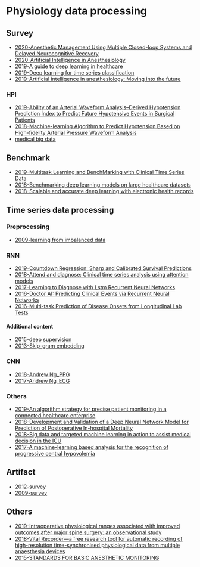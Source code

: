 # Physiology data processing
## Survey 
* [2020-Anesthetic Management Using Multiple Closed-loop Systems and Delayed Neurocognitive Recovery](https://github.com/Nicole2442/paper_research/blob/master/physiology_data_processing/survey/2020_Anesthetic%2BManagement%2BUsing%2BMultiple%2BClosed-loop%2BSystems%2Band%2BDelayed%2BNeurocognitive%2BRecovery-%2BA%2BRandomized%2BControlled%2BTrial.pdf)
* [2020-Artificial Intelligence in Anesthesiology](https://github.com/Nicole2442/paper_research/blob/master/physiology_data_processing/survey/2020_Anesthesiology_Artificial%2BIntelligence%2Bin%2BAnesthesiology-%2BCurrent%2BTechniques%252C%2BClinical%2BApplications%252C%2Band%2BLimitations.pdf)
* [2019-A guide to deep learning in healthcare]()
* [2019-Deep learning for time series classification](https://github.com/Nicole2442/paper_research/blob/master/physiology_data_processing/survey/Deep_learning_for_time_series_classification_a_review_2019.pdf)
* [2019-Artificial intelligence in anesthesiology: Moving into the future]()
### HPI
* [2019-Ability of an Arterial Waveform Analysis–Derived Hypotension Prediction Index to Predict Future Hypotensive Events in Surgical Patients](https://github.com/Nicole2442/paper_research/blob/master/physiology_data_processing/survey/HPI/2019-Ability%20of%20an%20Arterial%20Waveform%20Analysis%E2%80%93Derived%20Hypotension%20Prediction%20Index%20to%20Predict%20Future%20Hypotensive%20Events%20in%20Surgical%20Patients.pdf)
* [2018-Machine-learning Algorithm to Predict Hypotension Based on High-fidelity Arterial Pressure Waveform Analysis](https://github.com/Nicole2442/paper_research/blob/master/physiology_data_processing/survey/HPI/2018%20Machine-learning%20Algorithm%20to%20Predict%20Hypotension%20Based%20on%20High-fidelity%20Arterial%20Pressure%20Waveform%20Analysis.pdf)
* [medical big data]()

## Benchmark
* [2019-Multitask Learning and BenchMarking with Clinical Time Series Data](https://github.com/Nicole2442/paper_research/blob/master/clinical%20related/Multitask%20Learning%20and%20BenchMarking%20with%20Clinical%20Time%20Series%20Data.pdf)	
* [2018-Benchmarking deep learning models on large healthcare datasets](https://github.com/Nicole2442/paper_research/blob/master/physiology_data_processing/benchmark/1-s2.0-S1532046418300716-main.pdf)
* [2018-Scalable and accurate deep learning with electronic health records]()

## Time series data processing	

### Preprocessing
* [2009-learning from imbalanced data](https://github.com/Nicole2442/paper_research/blob/master/physiology_data_processing/time_series_data_processing/preprocessing/Learning_from_imbalanced_data.pdf)

### RNN	
* [2019-Countdown Regression: Sharp and Calibrated Survival Predictions]()
* [2018-Attend and diagnose: Clinical time series analysis using attention models]()
* [2017-Learning to Diagnose with Lstm Recurrent Neural Networks](https://github.com/Nicole2442/paper_research/blob/master/physiology_data_processing/time_series_data_processing/RNN/2017-LEARNING%20TO%20DIAGNOSE%20WITH%20LSTM%20RECURRENT.pdf)
* [2016-Doctor AI: Predicting Clinical Events via Recurrent Neural Networks](https://github.com/Nicole2442/paper_research/blob/master/physiology_data_processing/time_series_data_processing/RNN/2016-doctor%20AI.pdf)
* [2016-Multi-task Prediction of Disease Onsets from Longitudinal Lab Tests](https://github.com/Nicole2442/paper_research/blob/master/physiology_data_processing/time_series_data_processing/RNN/2016-Multi-task%20Prediction%20of%20Disease%20Onsets%20from%20Longitudinal.pdf)

#### Additional content
* [2015-deep supervision]()
* [2013-Skip-gram embedding]()
	
### CNN	
* [2018-Andrew Ng_PPG](https://github.com/Nicole2442/paper_research/blob/master/physiology_data_processing/time_series_data_processing/CNN/1811.07774%20Andrew%20Wu%20PPG.pdf)
* [2017-Andrew Ng_ECG](https://github.com/Nicole2442/paper_research/blob/master/physiology_data_processing/time_series_data_processing/CNN/1707.01836%20Andrew%20Wu%20ecg.pdf)

### Others
* [2019-An algorithm strategy for precise patient monitoring in a connected healthcare enterprise]()
* [2018-Development and Validation of a Deep Neural Network Model for Prediction of Postoperative In-hospital Mortality]()
* [2018-Big data and targeted machine learning in action to assist medical decision in the ICU]()
* [2017-A machine-learning based analysis for the recognition of progressive central hypovolemia]()

## Artifact
* [2012-survey]()
* [2009-survey](https://github.com/Nicole2442/paper_research/blob/master/physiology_data_processing/artifacts/Anomaly%2BDetection%2BA%2BSurvey%2B2009.pdf)

## Others
* [2019-Intraoperative physiological ranges associated with improved outcomes after major spine surgery: an observational study]()
* [2018-Vital Recorder—a free research tool for automatic recording of high-resolution time-synchronised physiological data from multiple anaesthesia devices]()
* [2015-STANDARDS FOR BASIC ANESTHETIC MONITORING]()




